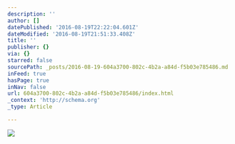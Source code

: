 ```yaml
---
description: ''
author: []
datePublished: '2016-08-19T22:22:04.601Z'
dateModified: '2016-08-19T21:51:33.408Z'
title: ''
publisher: {}
via: {}
starred: false
sourcePath: _posts/2016-08-19-604a3700-802c-4b2a-a84d-f5b03e785486.md
inFeed: true
hasPage: true
inNav: false
url: 604a3700-802c-4b2a-a84d-f5b03e785486/index.html
_context: 'http://schema.org'
_type: Article

---
```

![](https://the-grid-user-content.s3-us-west-2.amazonaws.com/7bb982d7-e103-43c3-a990-a143d9ac409c.jpg)